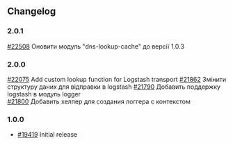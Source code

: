 ## Changelog

### 2.0.1

 [#22508](https://redmine.hwtool.net/issues/22508) Оновити модуль "dns-lookup-cache" до версії 1.0.3
 
### 2.0.0

 [#22075](https://redmine.hwtool.net/issues/22075) Add custom lookup function for Logstash transport
 [#21862](https://redmine.hwtool.net/issues/21862) Змінити структуру даних для відправки в logstash
 [#21790](https://redmine.hwtool.net/issues/21790) Добавить поддержку logstash в модуль logger	
 [#21800](https://redmine.hwtool.net/issues/21800) Добавить хелпер для создания логгера с контекстом

### 1.0.0

- [#19419](https://redmine.hwtool.net/issues/19419) Initial release
